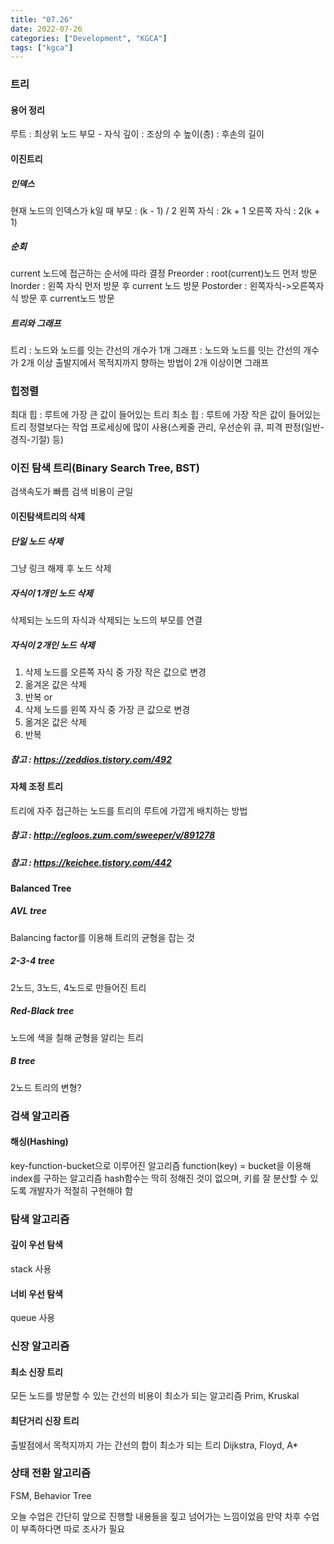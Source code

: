 ```yaml
---
title: "07.26"
date: 2022-07-26
categories: ["Development", "KGCA"]
tags: ["kgca"]
---
```

### 트리
#### 용어 정리
루트 : 최상위 노드
부모 - 자식
깊이 : 조상의 수
높이(층) : 후손의 길이

#### 이진트리
##### 인덱스
현재 노드의 인덱스가 k일 때
부모 : (k - 1) / 2
왼쪽 자식 : 2k + 1
오른쪽 자식 : 2(k + 1)

##### 순회
current 노드에 접근하는 순서에 따라 결정
Preorder : root(current)노드 먼저 방문
Inorder : 왼쪽 자식 먼저 방문 후 current 노드 방문
Postorder : 왼쪽자식->오른쪽자식 방문 후 current노드 방문

##### 트리와 그래프
트리 : 노드와 노드를 잇는 간선의 개수가 1개
그래프 : 노드와 노드를 잇는 간선의 개수가 2개 이상
출발지에서 목적지까지 향하는 방법이 2개 이상이면 그래프

### 힙정렬
최대 힙 : 루트에 가장 큰 값이 들어있는 트리
최소 힙 : 루트에 가장 작은 값이 들어있는 트리
정렬보다는 작업 프로세싱에 많이 사용(스케줄 관리, 우선순위 큐, 피격 판정(일반-경직-기절) 등)

### 이진 탐색 트리(Binary Search Tree, BST)
검색속도가 빠름
검색 비용이 균일

#### 이진탐색트리의 삭제
##### 단일 노드 삭제
그냥 링크 해제 후 노드 삭제
##### 자식이 1개인 노드 삭제
삭제되는 노드의 자식과 삭제되는 노드의 부모를 연결
##### 자식이 2개인 노드 삭제
1. 삭제 노드를 오른쪽 자식 중 가장 작은 값으로 변경
2. 옮겨온 값은 삭제
3. 반복
or
1. 삭제 노드를 왼쪽 자식 중 가장 큰 값으로 변경
2. 옮겨온 값은 삭제
3. 반복
##### _참고_ : https://zeddios.tistory.com/492

#### 자체 조정 트리
트리에 자주 접근하는 노드를 트리의 루트에 가깝게 배치하는 방법
##### _참고_ : http://egloos.zum.com/sweeper/v/891278
##### _참고_ : https://keichee.tistory.com/442

#### Balanced Tree
##### AVL tree
Balancing factor를 이용해 트리의 균형을 잡는 것
##### 2-3-4 tree
2노드, 3노드, 4노드로 만들어진 트리
##### Red-Black tree
노드에 색을 칠해 균형을 알리는 트리
##### B tree
2노드 트리의 변형?

### 검색 알고리즘
#### 해싱(Hashing)
key-function-bucket으로 이루어진 알고리즘
function(key) = bucket을 이용해 index를 구하는 알고리즘
hash함수는 딱히 정해진 것이 없으며, 키를 잘 분산할 수 있도록 개발자가 적절히 구현해야 함

### 탐색 알고리즘
#### 깊이 우선 탐색
stack 사용
#### 너비 우선 탐색
queue 사용

### 신장 알고리즘
#### 최소 신장 트리
모든 노드를 방문할 수 있는 간선의 비용이 최소가 되는 알고리즘
Prim, Kruskal
#### 최단거리 신장 트리
출발점에서 목적지까지 가는 간선의 합이 최소가 되는 트리
Dijkstra, Floyd, A*

### 상태 전환 알고리즘
FSM, Behavior Tree

오늘 수업은 간단히 앞으로 진행할 내용들을 짚고 넘어가는 느낌이었음
만약 차후 수업이 부족하다면 따로 조사가 필요